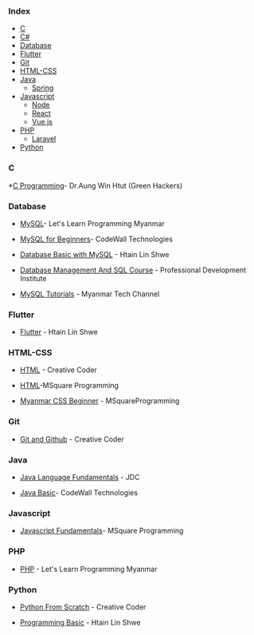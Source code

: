 ### Index

* [C](#c)
* [C#](#c#)
* [Database](#database)
* [Flutter](#flutter)
* [Git](#git)
* [HTML-CSS](#html-css)
* [Java](#java)
  * [Spring](#spring)
* [Javascript](#javascript)
  * [Node](#node)
  * [React](#react)
  * [Vue.js](#vuejs)
* [PHP](#php)
  * [Laravel](#laravel)
* [Python](#python) 

### C
*[C Programming](https://youtube.com/playlist?list=PLkNqzR4g-0EjpXvDnL_UsOmxsWrhDhH4z&si=jzLqPa1N1Yp---Kp)- Dr.Aung Win Htut (Green Hackers)

### Database

* [MySQL](https://youtube.com/playlist?list=PLjeai8iQ18FXmdINRhcK-E5D6lk2BQ1jl&si=Hsk-IYuDtebfUtJO)- Let's Learn Programming Myanmar

* [MySQL for Beginners](https://youtube.com/playlist?list=PLmZF-kVqRKG4I4w0M6BLT9eu9Mvl0ipZz&si=PS8xn5agouLdtvZm)- CodeWall Technologies

* [Database Basic with MySQL](https://www.youtube.com/playlist?list=PLUbA5XRGtepKSdvEZI4FCi9_-UTQgnFxS) - Htain Lin Shwe

* [Database Management And SQL Course](https://youtube.com/playlist?list=PLuAP6gCWTPNgqDHsE1vFN_1LoutqhASJi&si=PM_WRQTL6OSXd_5V) - Professional Development Institute

* [MySQL Tutorials](https://youtube.com/playlist?list=PL_1QrG8vkO5SoGv2dfeAk8MEKQfMZkDEk&si=wYzC9HPQGq-M_UmU) - Myanmar Tech Channel

### Flutter

* [Flutter](https://www.youtube.com/playlist?list=PLUbA5XRGtepJZdgd6XMHF9-nPGQs57eys) - Htain Lin Shwe

### HTML-CSS

* [HTML](https://youtube.com/playlist?list=PLwZEMnqb0yhe5N-FRxJaswseXK0Hj0vkJ&si=8qHxakEpW4d6BNi4) - Creative Coder

* [HTML](https://youtube.com/playlist?list=PLmQKoPepuLJ94zayCli6MF677AXBRw1da&si=m1ZOwCq1d3bneOgg)-MSquare Programming 

* [Myanmar CSS Beginner](https://youtube.com/playlist?list=PLmQKoPepuLJ_pd1JZd8K7MMzAZU1E84op&si=i1Fdu3tyvLO2Y-qb) - MSquareProgramming

### Git

* [Git and Github](https://youtube.com/playlist?list=PLwZEMnqb0yhdCA9UQATZ75MKSCey2DS0U&si=_MQ9Plxp7muV8Qsl) - Creative Coder

### Java

* [Java Language Fundamentals](https://www.youtube.com/watch?v=KIUGpi65IZc&list=PLKWpcoQ_U7YgGF50Kn1yPEBt4VUa2TaNE&pp=iAQB)  - JDC 

* [Java Basic](https://youtube.com/playlist?list=PLmZF-kVqRKG7NJapzbtcmBlNdO8q9Doad&si=eK32yzjloRvZaegj )- CodeWall Technologies

### Javascript 

* [Javascript Fundamentals](https://youtube.com/playlist?list=PLmQKoPepuLJ_6hyB_UJa50Cj0mX4ERv29&si=CRvaGSPOgsZj4Ui3 )- MSquare Programming  

### PHP

* [PHP](https://youtube.com/playlist?list=PLjeai8iQ18FWaU4vE4o4LS8mOj0gjKgJn&si=l6IIVR3yl8nreolQ) - Let's Learn Programming Myanmar

### Python

* [Python From Scratch](https://youtube.com/playlist?list=PLwZEMnqb0yhdw0RFVt2kZhiyOIvboGRxV&si=0e8VJYuF3lnQffKW) - Creative Coder

* [Programming Basic](https://www.youtube.com/playlist?list=PLUbA5XRGtepL4W4hXBBXfqC1i3PaBxMtN) - Htain Lin Shwe
